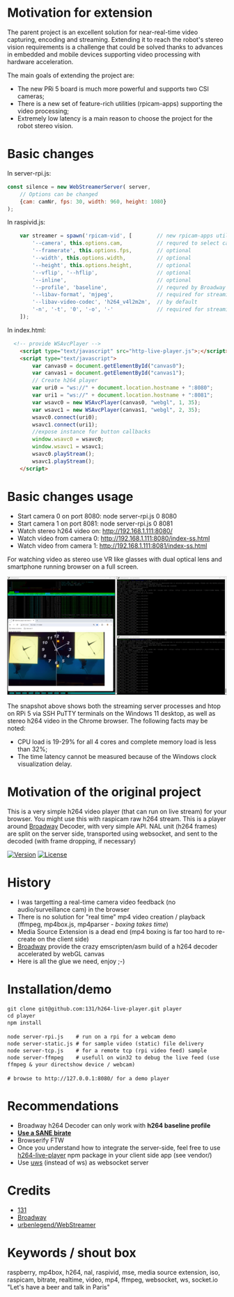 # Motivation for extension

The parent project is an excellent solution for near-real-time video capturing, encoding and streaming. Extending it to reach the robot's stereo vision requirements is a challenge that could be solved thanks to advances in embedded and mobile devices supporting video processing with hardware acceleration.

The main goals of extending the project are:
  * The new PRi 5 board is much more powerful and supports two CSI cameras;
  * There is a new set of feature-rich utilities (rpicam-apps) supporting the video processing;
  * Extremely low latency is a main reason to choose the project for the robot stereo vision.

# Basic changes

In server-rpi.js:
```Javascript
const silence = new WebStreamerServer( server, 
    // Options can be changed
    {cam: camNr, fps: 30, width: 960, height: 1080}
);
```

In raspivid.js:
```Javascript
    var streamer = spawn('rpicam-vid', [        // new rpicam-apps utility
        '--camera', this.options.cam,           // requred to select camera
        '--framerate', this.options.fps,        // optional
        '--width', this.options.width,          // optional
        '--height', this.options.height,        // optional 
        '--vflip', '--hflip',                   // optional
        '--inline',                             // optional
        '--profile', 'baseline',                // requred by Broadway decoder
        '--libav-format', 'mjpeg',              // required for streaming
        '--libav-video-codec', 'h264_v4l2m2m',  // by default
        '-n', '-t', '0', '-o', '-'              // required for streaming
    ]);
```

In index.html:
```HTML
  <!-- provide WSAvcPlayer -->
    <script type="text/javascript" src="http-live-player.js">;</script>
    <script type="text/javascript">
        var canvas0 = document.getElementById("canvas0");
        var canvas1 = document.getElementById("canvas1");
        // Create h264 player
        var uri0 = "ws://" + document.location.hostname + ":8080";
        var uri1 = "ws://" + document.location.hostname + ":8081";
        var wsavc0 = new WSAvcPlayer(canvas0, "webgl", 1, 35);
        var wsavc1 = new WSAvcPlayer(canvas1, "webgl", 2, 35);
        wsavc0.connect(uri0);
        wsavc1.connect(uri1);
        //expose instance for button callbacks
        window.wsavc0 = wsavc0;
        window.wsavc1 = wsavc1;
        wsavc0.playStream();
        wsavc1.playStream();
    </script>
```


# Basic changes usage

 * Start camera 0 on port 8080: node server-rpi.js 0 8080
 * Start camera 1 on port 8081: node server-rpi.js 0 8081
 * Watch stereo h264 video on: http://192.168.1.111:8080/
 * Watch video from camera 0: http://192.168.1.111:8080/index-ss.html
 * Watch video from camera 1: http://192.168.1.111:8081/index-ss.html

For watching video as stereo use VR like glasses with dual optical lens and smartphone running browser on a full screen.

![All staff snapshot](https://github.com/chradev/rpi5-h264-live-stereo-streamer/blob/master/samples/snapshot.png)

The snapshot above shows both the streaming server processes and htop on RPi 5 via SSH PuTTY terminals on the Windows 11 desktop, as well as stereo h264 video in the Chrome browser. The following facts may be noted:

 * CPU load is 19-29% for all 4 cores and complete memory load is less than 32%;
 * The time latency cannot be measured because of the Windows clock visualization delay.


# Motivation of the original project

This is a very simple h264 video player (that can run on live stream) for your browser.
You might use this with raspicam raw h264 stream.
This is a player around [Broadway](https://github.com/mbebenita/Broadway) Decoder, with very simple API.
NAL unit (h264 frames) are split on the server side, transported using websocket, and sent to the decoded (with frame dropping, if necessary)

[![Version](https://img.shields.io/npm/v/h264-live-player.svg)](https://www.npmjs.com/package/h264-live-player)
[![License](https://img.shields.io/badge/license-MIT-blue.svg)](http://opensource.org/licenses/MIT)


# History
* I was targetting a real-time camera video feedback (no audio/surveillance cam) in the browser
* There is no solution for "real time" mp4 video creation / playback (ffmpeg, mp4box.js, mp4parser - _boxing_ _takes_ _time_)
* Media Source Extension is a dead end (mp4 boxing is far too hard to re-create on the client side)
* [Broadway](https://github.com/mbebenita/Broadway) provide the crazy emscripten/asm build of a h264 decoder accelerated by webGL canvas
* Here is all the glue we need, enjoy ;-)


# Installation/demo
```
git clone git@github.com:131/h264-live-player.git player
cd player
npm install

node server-rpi.js    # run on a rpi for a webcam demo
node server-static.js # for sample video (static) file delivery
node server-tcp.js    # for a remote tcp (rpi video feed) sample
node server-ffmpeg    # usefull on win32 to debug the live feed (use ffmpeg & your directshow device / webcam) 

# browse to http://127.0.0.1:8080/ for a demo player

```

# Recommendations
* Broadway h264 Decoder can only work with **h264 baseline profile**
* [**Use a SANE birate**](https://www.dr-lex.be/info-stuff/videocalc.html)
* Browserify FTW
* Once you understand how to integrate the server-side, feel free to use [h264-live-player](https://www.npmjs.com/package/h264-live-player) npm package in your client side app (see vendor/)
* Use [uws](https://github.com/uWebSockets/uWebSockets) (instead of ws) as websocket server


# Credits
* [131](mailto:131.js@cloudyks.org)
* [Broadway](https://github.com/mbebenita/Broadway)
* [urbenlegend/WebStreamer](https://github.com/urbenlegend/WebStreamer)


# Keywords / shout box
raspberry, mp4box, h264, nal, raspivid, mse, media source extension, iso, raspicam, bitrate, realtime, video, mp4, ffmpeg, websocket, ws, socket.io "Let's have a beer and talk in Paris"
